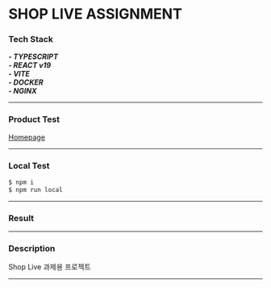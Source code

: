 # SHOP LIVE ASSIGNMENT

### Tech Stack

**_- TYPESCRIPT_**<br>
**_- REACT v19_**<br>
**_- VITE_**<br>
**_- DOCKER_**<br>
**_- NGINX_**

---

### Product Test

[Homepage]()

---

### Local Test

```sh
$ npm i
$ npm run local
```

---

### Result

---

### Description

Shop Live 과제용 프로젝트

---
